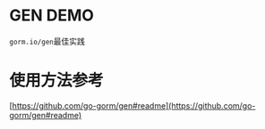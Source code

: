 # GEN DEMO

`gorm.io/gen`最佳实践

# 使用方法参考

[https://github.com/go-gorm/gen#readme](https://github.com/go-gorm/gen#readme)